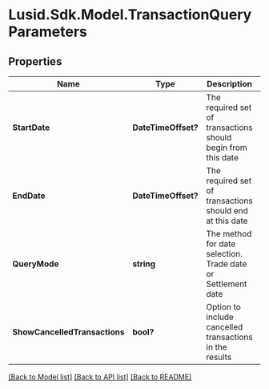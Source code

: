 # Lusid.Sdk.Model.TransactionQueryParameters
## Properties

Name | Type | Description | Notes
------------ | ------------- | ------------- | -------------
**StartDate** | **DateTimeOffset?** | The required set of transactions should begin from this date | [optional] 
**EndDate** | **DateTimeOffset?** | The required set of transactions should end at this date | [optional] 
**QueryMode** | **string** | The method for date selection. Trade date or Settlement date | [optional] 
**ShowCancelledTransactions** | **bool?** | Option to include cancelled transactions in the results | [optional] 

[[Back to Model list]](../README.md#documentation-for-models) [[Back to API list]](../README.md#documentation-for-api-endpoints) [[Back to README]](../README.md)

